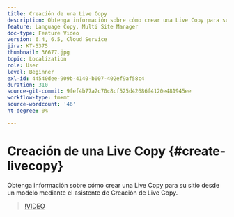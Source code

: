 ```yaml
---
title: Creación de una Live Copy
description: Obtenga información sobre cómo crear una Live Copy para su sitio desde un modelo mediante el asistente de Creación de Live Copy.
feature: Language Copy, Multi Site Manager
doc-type: Feature Video
version: 6.4, 6.5, Cloud Service
jira: KT-5375
thumbnail: 36677.jpg
topic: Localization
role: User
level: Beginner
exl-id: 44540dee-909b-4140-b007-402ef9af58c4
duration: 310
source-git-commit: 9fef4b77a2c70c8cf525d42686f4120e481945ee
workflow-type: tm+mt
source-wordcount: '46'
ht-degree: 0%

---
```


# Creación de una Live Copy {#create-livecopy}

Obtenga información sobre cómo crear una Live Copy para su sitio desde un modelo mediante el asistente de Creación de Live Copy.

>[!VIDEO](https://video.tv.adobe.com/v/36677?quality=12&learn=on)
